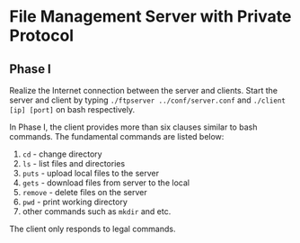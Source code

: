 # File Management Server with Private Protocol

## Phase I

Realize the Internet connection between the server and clients. Start the server and client by typing `./ftpserver ../conf/server.conf` and `./client [ip] [port]` on bash respectively.

In Phase I, the client provides more than six clauses similar to bash commands. The fundamental commands are listed below:

1. `cd` - change directory
2. `ls` - list files and directories
3. `puts` - upload local files to the server
4. `gets` - download files from server to the local
5. `remove` - delete files on the server
6. `pwd` - print working directory
7. other commands such as `mkdir` and etc.

The client only responds to legal commands.
